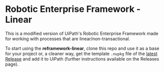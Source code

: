 # Robotic Enterprise Framework - Linear

This is a modified version of UiPath's Robotic Enterprise Framework made for working with processes that are linear/non-transactional.

To start using the **reframework-linear**, clone this repo and use it as a base for your project or, a cleaner way, get the template `.nupkg` file of the [latest Release](https://github.com/vinismarques/reframework-linear/releases/latest) and add it to UiPath (further instructions available on the Releases page).
